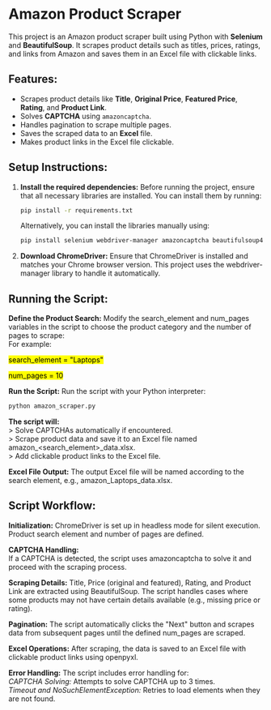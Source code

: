 # Amazon Product Scraper

This project is an Amazon product scraper built using Python with **Selenium** and **BeautifulSoup**. It scrapes product details such as titles, prices, ratings, and links from Amazon and saves them in an Excel file with clickable links.

## Features:
- Scrapes product details like **Title**, **Original Price**, **Featured Price**, **Rating**, and **Product Link**.
- Solves **CAPTCHA** using `amazoncaptcha`.
- Handles pagination to scrape multiple pages.
- Saves the scraped data to an **Excel** file.
- Makes product links in the Excel file clickable.

## Setup Instructions:

1. **Install the required dependencies:**
   Before running the project, ensure that all necessary libraries are installed. You can install them by running:
    
   ```bash
   pip install -r requirements.txt
    ```

    Alternatively, you can install the libraries manually using:
   ```bash
   pip install selenium webdriver-manager amazoncaptcha beautifulsoup4 lxml openpyxl pandas
    ```

2. **Download ChromeDriver:**
    Ensure that ChromeDriver is installed and matches your Chrome browser version. This project uses the webdriver-manager library to handle it automatically.

## Running the Script:

**Define the Product Search:**
    Modify the search_element and num_pages variables in the script to choose the product category and the number of pages to scrape:<br>
    For example:

<mark>search_element = "Laptops"</mark>

<mark>num_pages = 10</mark>

**Run the Script:**
    Run the script with your Python interpreter:
   ```bash
   python amazon_scraper.py
   ```

**The script will:**<br>
    > Solve CAPTCHAs automatically if encountered.<br>
    > Scrape product data and save it to an Excel file named amazon_<search_element>_data.xlsx.<br>
    > Add clickable product links to the Excel file.<br>

**Excel File Output:**
    The output Excel file will be named according to the search element, e.g., amazon_Laptops_data.xlsx.

## Script Workflow:
**Initialization:**
    ChromeDriver is set up in headless mode for silent execution.
    Product search element and number of pages are defined.

**CAPTCHA Handling:**   
    If a CAPTCHA is detected, the script uses amazoncaptcha to solve it and proceed with the scraping process.

**Scraping Details:**
    Title, Price (original and featured), Rating, and Product Link are extracted using BeautifulSoup.
    The script handles cases where some products may not have certain details available (e.g., missing price or rating).

**Pagination:**
    The script automatically clicks the "Next" button and scrapes data from subsequent pages until the defined num_pages are scraped.

**Excel Operations:**
    After scraping, the data is saved to an Excel file with clickable product links using openpyxl.

**Error Handling:**
    The script includes error handling for:<br>
        *CAPTCHA Solving:* Attempts to solve CAPTCHA up to 3 times.<br>
        *Timeout and NoSuchElementException:* Retries to load elements when they are not found.<br>
